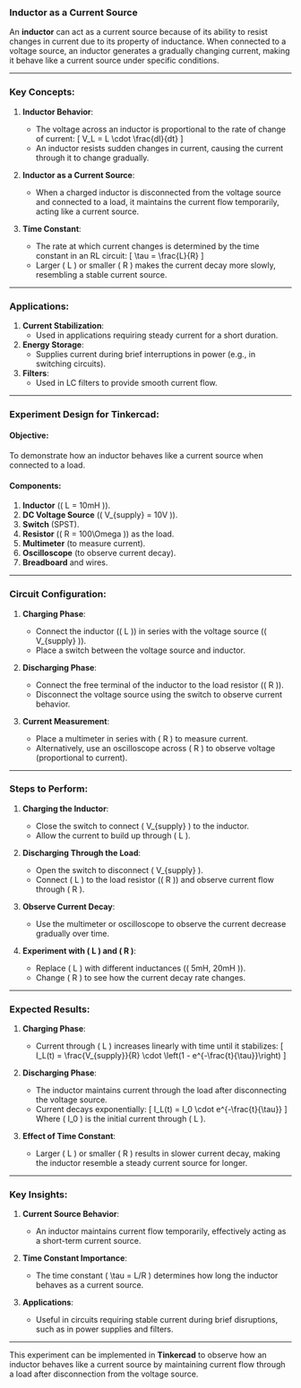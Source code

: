 ### **Inductor as a Current Source**

An **inductor** can act as a current source because of its ability to resist changes in current due to its property of inductance. When connected to a voltage source, an inductor generates a gradually changing current, making it behave like a current source under specific conditions.

---

### **Key Concepts**:

1. **Inductor Behavior**:
   - The voltage across an inductor is proportional to the rate of change of current:
     \[
     V_L = L \cdot \frac{dI}{dt}
     \]
   - An inductor resists sudden changes in current, causing the current through it to change gradually.

2. **Inductor as a Current Source**:
   - When a charged inductor is disconnected from the voltage source and connected to a load, it maintains the current flow temporarily, acting like a current source.

3. **Time Constant**:
   - The rate at which current changes is determined by the time constant in an RL circuit:
     \[
     \tau = \frac{L}{R}
     \]
   - Larger \( L \) or smaller \( R \) makes the current decay more slowly, resembling a stable current source.

---

### **Applications**:
1. **Current Stabilization**:
   - Used in applications requiring steady current for a short duration.
2. **Energy Storage**:
   - Supplies current during brief interruptions in power (e.g., in switching circuits).
3. **Filters**:
   - Used in LC filters to provide smooth current flow.

---

### **Experiment Design for Tinkercad**:

#### **Objective**:
To demonstrate how an inductor behaves like a current source when connected to a load.

#### **Components**:
1. **Inductor** (\( L = 10mH \)).
2. **DC Voltage Source** (\( V_{supply} = 10V \)).
3. **Switch** (SPST).
4. **Resistor** (\( R = 100\Omega \)) as the load.
5. **Multimeter** (to measure current).
6. **Oscilloscope** (to observe current decay).
7. **Breadboard** and wires.

---

### **Circuit Configuration**:

1. **Charging Phase**:
   - Connect the inductor (\( L \)) in series with the voltage source (\( V_{supply} \)).
   - Place a switch between the voltage source and inductor.

2. **Discharging Phase**:
   - Connect the free terminal of the inductor to the load resistor (\( R \)).
   - Disconnect the voltage source using the switch to observe current behavior.

3. **Current Measurement**:
   - Place a multimeter in series with \( R \) to measure current.
   - Alternatively, use an oscilloscope across \( R \) to observe voltage (proportional to current).

---

### **Steps to Perform**:

1. **Charging the Inductor**:
   - Close the switch to connect \( V_{supply} \) to the inductor.
   - Allow the current to build up through \( L \).

2. **Discharging Through the Load**:
   - Open the switch to disconnect \( V_{supply} \).
   - Connect \( L \) to the load resistor (\( R \)) and observe current flow through \( R \).

3. **Observe Current Decay**:
   - Use the multimeter or oscilloscope to observe the current decrease gradually over time.

4. **Experiment with \( L \) and \( R \)**:
   - Replace \( L \) with different inductances (\( 5mH, 20mH \)).
   - Change \( R \) to see how the current decay rate changes.

---

### **Expected Results**:

1. **Charging Phase**:
   - Current through \( L \) increases linearly with time until it stabilizes:
     \[
     I_L(t) = \frac{V_{supply}}{R} \cdot \left(1 - e^{-\frac{t}{\tau}}\right)
     \]

2. **Discharging Phase**:
   - The inductor maintains current through the load after disconnecting the voltage source.
   - Current decays exponentially:
     \[
     I_L(t) = I_0 \cdot e^{-\frac{t}{\tau}}
     \]
     Where \( I_0 \) is the initial current through \( L \).

3. **Effect of Time Constant**:
   - Larger \( L \) or smaller \( R \) results in slower current decay, making the inductor resemble a steady current source for longer.

---

### **Key Insights**:

1. **Current Source Behavior**:
   - An inductor maintains current flow temporarily, effectively acting as a short-term current source.

2. **Time Constant Importance**:
   - The time constant \( \tau = L/R \) determines how long the inductor behaves as a current source.

3. **Applications**:
   - Useful in circuits requiring stable current during brief disruptions, such as in power supplies and filters.

---

This experiment can be implemented in **Tinkercad** to observe how an inductor behaves like a current source by maintaining current flow through a load after disconnection from the voltage source.
